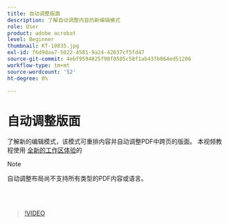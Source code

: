 ```yaml
---
title: 自动调整版面
description: 了解自动调整内容的新编辑模式
role: User
product: adobe acrobat
level: Beginner
thumbnail: KT-10835.jpg
exl-id: f6d9daa7-5022-4581-9a24-42637cf5fd47
source-git-commit: 4ebf9594025f98f0505c58f1ab43fb864ed51206
workflow-type: tm+mt
source-wordcount: '52'
ht-degree: 0%

---
```


# 自动调整版面

了解新的编辑模式，该模式可重排内容并自动调整PDF中跨页的版面。 本视频教程使用 [全新的工作区体验](new-workspace.md)的

>[!NOTE]
>
>自动调整布局尚不支持所有类型的PDF内容或语言。

<br> 

>[!VIDEO](https://video.tv.adobe.com/v/346975?quality=12&learn=on&hidetitle=true)
